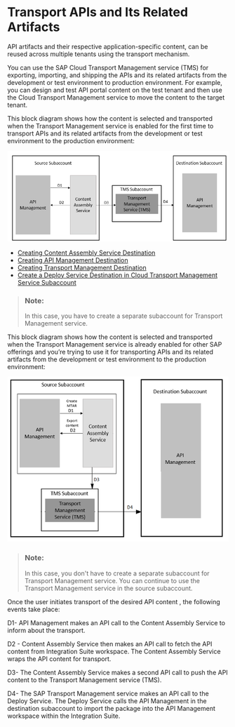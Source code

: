 <!-- loioeb83118123534ed891280f5b7b104469 -->

# Transport APIs and Its Related Artifacts

API artifacts and their respective application-specific content, can be reused across multiple tenants using the transport mechanism.

You can use the SAP Cloud Transport Management service \(TMS\) for exporting, importing, and shipping the APIs and its related artifacts from the development or test environment to production environment. For example, you can design and test API portal content on the test tenant and then use the Cloud Transport Management service to move the content to the target tenant.

This block diagram shows how the content is selected and transported when the Transport Management service is enabled for the first time to transport APIs and its related artifacts from the development or test environment to the production environment:

![](images/Transport_Management_System_78b7eee.png)

-   [Creating Content Assembly Service Destination](creating-content-assembly-service-destination-3a6a81e.md)
-   [Creating API Management Destination](creating-api-management-destination-3fd86c7.md)
-   [Creating Transport Management Destination](creating-transport-management-destination-6c94d89.md)
-   [Create a Deploy Service Destination in Cloud Transport Management Service Subaccount](create-a-deploy-service-destination-in-cloud-transport-management-service-subaccount-09b1eec.md)

> ### Note:  
> In this case, you have to create a separate subaccount for Transport Management service.

This block diagram shows how the content is selected and transported when the Transport Management service is already enabled for other SAP offerings and you’re trying to use it for transporting APIs and its related artifacts from the development or test environment to the production environment:

![](images/TMS_ISuite_Block_fe78dc7.png)

> ### Note:  
> In this case, you don't have to create a separate subaccount for Transport Management service. You can continue to use the Transport Management service in the source subaccount.

Once the user initiates transport of the desired API content , the following events take place:

D1- API Management makes an API call to the Content Assembly Service to inform about the transport.

D2 - Content Assembly Service then makes an API call to fetch the API content from Integration Suite workspace. The Content Assembly Service wraps the API content for transport.

D3- The Content Assembly Service makes a second API call to push the API content to the Transport Management service \(TMS\).

D4- The SAP Transport Management service makes an API call to the Deploy Service. The Deploy Service calls the API Management in the destination subaccount to import the package into the API Management workspace within the Integration Suite.

